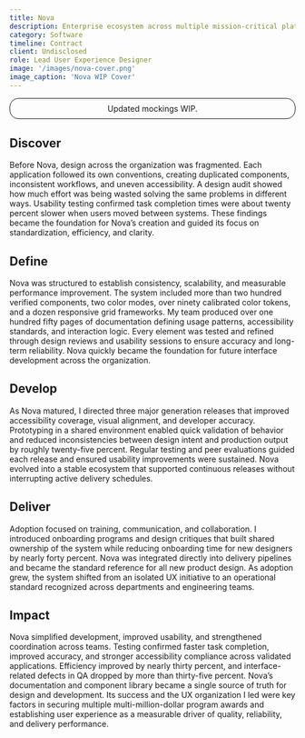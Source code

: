 ```yaml
---
title: Nova
description: Enterprise ecosystem across multiple mission-critical platforms.
category: Software
timeline: Contract
client: Undisclosed
role: Lead User Experience Designer
image: '/images/nova-cover.png'
image_caption: 'Nova WIP Cover'
---
```


<div style="font-size: 14px; margin-top: 8px; margin-bottom: 24px; padding: 8px 16px; line-height: 1.4; text-align: center; border: 1px solid currentColor; border-radius: 16px;">Updated mockings WIP.</div>

## Discover
Before Nova, design across the organization was fragmented. Each application followed its own conventions, creating duplicated components, inconsistent workflows, and uneven accessibility. A design audit showed how much effort was being wasted solving the same problems in different ways. Usability testing confirmed task completion times were about twenty percent slower when users moved between systems. These findings became the foundation for Nova’s creation and guided its focus on standardization, efficiency, and clarity.

## Define
Nova was structured to establish consistency, scalability, and measurable performance improvement. The system included more than two hundred verified components, two color modes, over ninety calibrated color tokens, and a dozen responsive grid frameworks. My team produced over one hundred fifty pages of documentation defining usage patterns, accessibility standards, and interaction logic. Every element was tested and refined through design reviews and usability sessions to ensure accuracy and long-term reliability. Nova quickly became the foundation for future interface development across the organization.

## Develop
As Nova matured, I directed three major generation releases that improved accessibility coverage, visual alignment, and developer accuracy. Prototyping in a shared environment enabled quick validation of behavior and reduced inconsistencies between design intent and production output by roughly twenty-five percent. Regular testing and peer evaluations guided each release and ensured usability improvements were sustained. Nova evolved into a stable ecosystem that supported continuous releases without interrupting active delivery schedules.

## Deliver
Adoption focused on training, communication, and collaboration. I introduced onboarding programs and design critiques that built shared ownership of the system while reducing onboarding time for new designers by nearly forty percent. Nova was integrated directly into delivery pipelines and became the standard reference for all new product design. As adoption grew, the system shifted from an isolated UX initiative to an operational standard recognized across departments and engineering teams.

## Impact
Nova simplified development, improved usability, and strengthened coordination across teams. Testing confirmed faster task completion, improved accuracy, and stronger accessibility compliance across validated applications. Efficiency improved by nearly thirty percent, and interface-related defects in QA dropped by more than thirty-five percent. Nova’s documentation and component library became a single source of truth for design and development. Its success and the UX organization I led were key factors in securing multiple multi-million-dollar program awards and establishing user experience as a measurable driver of quality, reliability, and delivery performance.